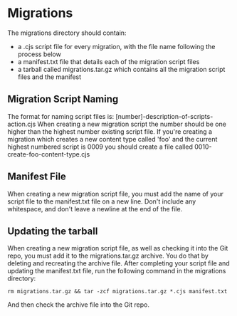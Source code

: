 # Migrations

The migrations directory should contain:
* a .cjs script file for every migration, with the file name following the process below
* a manifest.txt file that details each of the migration script files
* a tarball called migrations.tar.gz which contains all the migration script files and the manifest

## Migration Script Naming

The format for naming script files is: [number]-description-of-scripts-action.cjs
When creating a new migration script the number should be one higher than the highest number existing script file.
If you're creating a migration which creates a new content type called 'foo' and the current highest numbered script is 0009 you should create a file called 0010-create-foo-content-type.cjs

## Manifest File

When creating a new migration script file, you must add the name of your script file to the manifest.txt file on a new line.  Don't include any whitespace, and don't leave a newline at the end of the file.

## Updating the tarball

When creating a new migration script file, as well as checking it into the Git repo, you must add it to the migrations.tar.gz archive.  You do that by deleting and recreating the archive file.  After completing your script file and updating the manifest.txt file, run the following command in the migrations directory:

`rm migrations.tar.gz && tar -zcf migrations.tar.gz *.cjs manifest.txt`

And then check the archive file into the Git repo.
